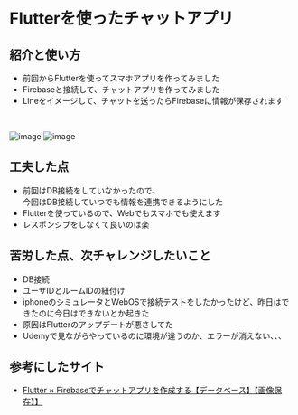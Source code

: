 # Flutterを使ったチャットアプリ

## 紹介と使い方
- 前回からFlutterを使ってスマホアプリを作ってみました
- Firebaseと接続して、チャットアプリを作ってみました
- Lineをイメージして、チャットを送ったらFirebaseに情報が保存されます

<br>

![image](https://github.com/GoKudo0921/kadai08_db2_20231216/assets/148073393/b9ea216c-bb26-416d-8c07-3ca2b2e20af9)
![image](https://github.com/GoKudo0921/kadai08_db2_20231216/assets/148073393/33758f5c-4f42-4c33-a4e9-0e1a84cf092a)



## 工夫した点
- 前回はDB接続をしていなかったので、<br>今回はDB接続していつでも情報を連携できるようにした
- Flutterを使っているので、Webでもスマホでも使えます
- レスポンシブをしなくて良いのは楽

## 苦労した点、次チャレンジしたいこと
- DB接続
- ユーザIDとルームIDの紐付け
- iphoneのシミュレータとWebOSで接続テストをしたかったけど、昨日はできたのに今日はできないとか起きた
- 原因はFlutterのアップデートが悪さしてた
- Udemyで見ながらやっているのに環境が違うのか、エラーが消えない、、、

## 参考にしたサイト
- [Flutter × Firebaseでチャットアプリを作成する【データベース】【画像保存】】](https://www.udemy.com/course/flutter_starter/)
